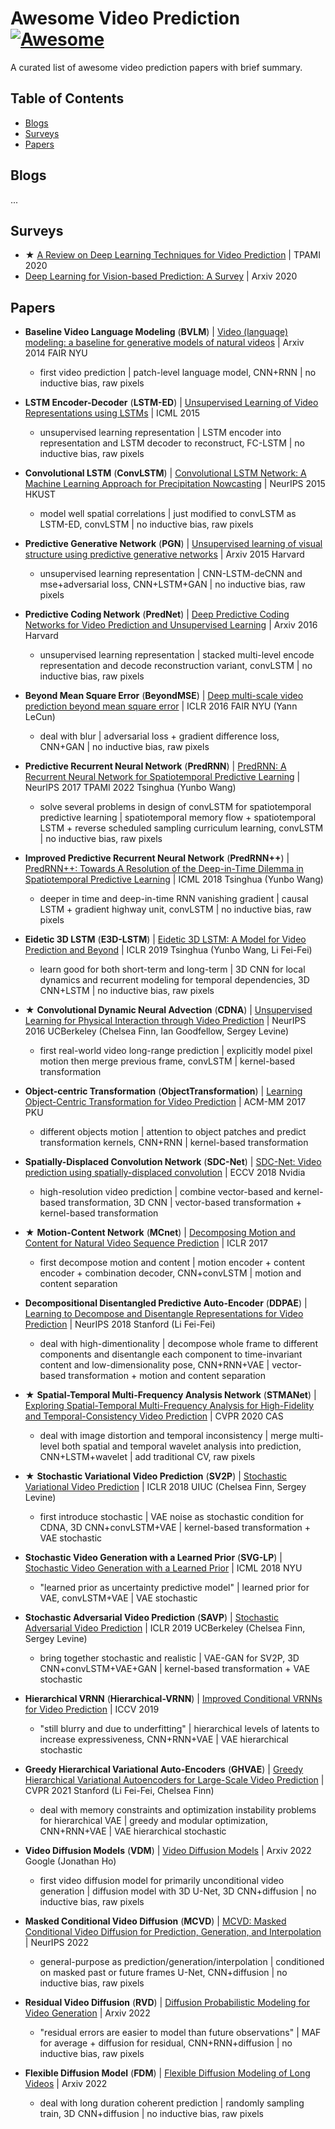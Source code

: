 # Awesome Video Prediction [![Awesome](https://cdn.rawgit.com/sindresorhus/awesome/d7305f38d29fed78fa85652e3a63e154dd8e8829/media/badge.svg)](https://github.com/sindresorhus/awesome)
A curated list of awesome video prediction papers with brief summary.

## Table of Contents
* [Blogs](#Blogs)
* [Surveys](#Surveys)
* [Papers](#Papers)

## Blogs
...

## Surveys
* ★ [A Review on Deep Learning Techniques for Video Prediction](https://arxiv.org/abs/2004.05214) | TPAMI 2020
* [Deep Learning for Vision-based Prediction: A Survey](https://arxiv.org/abs/2007.00095) | Arxiv 2020

## Papers
* **Baseline Video Language Modeling** (**BVLM**) | [Video (language) modeling: a baseline for generative models of natural videos](https://arxiv.org/abs/1412.6604) | Arxiv 2014 FAIR NYU
  * first video prediction | patch-level language model, CNN+RNN | no inductive bias, raw pixels

* **LSTM Encoder-Decoder** (**LSTM-ED**) | [Unsupervised Learning of Video Representations using LSTMs](https://arxiv.org/abs/1502.04681) | ICML 2015
  * unsupervised learning representation | LSTM encoder into representation and LSTM decoder to reconstruct, FC-LSTM | no inductive bias, raw pixels

* **Convolutional LSTM** (**ConvLSTM**) | [Convolutional LSTM Network: A Machine Learning Approach for Precipitation Nowcasting](https://arxiv.org/abs/1506.04214) | NeurIPS 2015 HKUST
  * model well spatial correlations | just modified to convLSTM as LSTM-ED, convLSTM | no inductive bias, raw pixels

* **Predictive Generative Network** (**PGN**) | [Unsupervised learning of visual structure using predictive generative networks](https://arxiv.org/abs/1511.06380) | Arxiv 2015 Harvard
  * unsupervised learning representation | CNN-LSTM-deCNN and mse+adversarial loss, CNN+LSTM+GAN | no inductive bias, raw pixels

* **Predictive Coding Network** (**PredNet**) | [Deep Predictive Coding Networks for Video Prediction and Unsupervised Learning](https://arxiv.org/abs/1605.08104) | Arxiv 2016 Harvard
  * unsupervised learning representation | stacked multi-level encode representation and decode reconstruction variant, convLSTM | no inductive bias, raw pixels

* **Beyond Mean Square Error** (**BeyondMSE**) | [Deep multi-scale video prediction beyond mean square error](https://arxiv.org/abs/1511.05440) | ICLR 2016 FAIR NYU (Yann LeCun)
  * deal with blur | adversarial loss + gradient difference loss, CNN+GAN | no inductive bias, raw pixels

* **Predictive Recurrent Neural Network** (**PredRNN**) | [PredRNN: A Recurrent Neural Network for Spatiotemporal Predictive Learning](https://arxiv.org/abs/2103.09504) | NeurIPS 2017 TPAMI 2022 Tsinghua (Yunbo Wang)
  * solve several problems in design of convLSTM for spatiotemporal predictive learning | spatiotemporal memory flow + spatiotemporal LSTM + reverse scheduled sampling curriculum learning, convLSTM | no inductive bias, raw pixels

* **Improved Predictive Recurrent Neural Network** (**PredRNN++**) | [PredRNN++: Towards A Resolution of the Deep-in-Time Dilemma in Spatiotemporal Predictive Learning](https://arxiv.org/abs/1804.06300) | ICML 2018 Tsinghua (Yunbo Wang)
  * deeper in time and deep-in-time RNN vanishing gradient | causal LSTM + gradient highway unit, convLSTM | no inductive bias, raw pixels

* **Eidetic 3D LSTM** (**E3D-LSTM**) | [Eidetic 3D LSTM: A Model for Video Prediction and Beyond](https://openreview.net/forum?id=B1lKS2AqtX) | ICLR 2019 Tsinghua (Yunbo Wang, Li Fei-Fei)
  * learn good for both short-term and long-term | 3D CNN for local dynamics and recurrent modeling for temporal dependencies, 3D CNN+LSTM | no inductive bias, raw pixels

* ★ **Convolutional Dynamic Neural Advection** (**CDNA**) | [Unsupervised Learning for Physical Interaction through Video Prediction](https://arxiv.org/abs/1605.07157) | NeurIPS 2016 UCBerkeley (Chelsea Finn, Ian Goodfellow, Sergey Levine)
  * first real-world video long-range prediction | explicitly model pixel motion then merge previous frame, convLSTM | kernel-based transformation

* **Object-centric Transformation** (**ObjectTransformation**) | [Learning Object-Centric Transformation for Video Prediction](https://dl.acm.org/doi/10.1145/3123266.3123349) | ACM-MM 2017 PKU
  * different objects motion | attention to object patches and predict transformation kernels, CNN+RNN | kernel-based transformation

* **Spatially-Displaced Convolution Network** (**SDC-Net**) | [SDC-Net: Video prediction using spatially-displaced convolution](https://arxiv.org/abs/1811.00684) | ECCV 2018 Nvidia
  * high-resolution video prediction | combine vector-based and kernel-based transformation, 3D CNN | vector-based transformation + kernel-based transformation

* ★ **Motion-Content Network** (**MCnet**) | [Decomposing Motion and Content for Natural Video Sequence Prediction](https://arxiv.org/abs/1706.08033) | ICLR 2017
  * first decompose motion and content | motion encoder + content encoder + combination decoder, CNN+convLSTM | motion and content separation

* **Decompositional Disentangled Predictive Auto-Encoder** (**DDPAE**) | [Learning to Decompose and Disentangle Representations for Video Prediction](https://arxiv.org/abs/1806.04166) | NeurIPS 2018 Stanford (Li Fei-Fei)
  * deal with high-dimentionality | decompose whole frame to different components and disentangle each component to time-invariant content and low-dimensionality pose, CNN+RNN+VAE | vector-based transformation + motion and content separation

* ★ **Spatial-Temporal Multi-Frequency Analysis Network** (**STMANet**) | [Exploring Spatial-Temporal Multi-Frequency Analysis for High-Fidelity and Temporal-Consistency Video Prediction](https://arxiv.org/abs/2002.09905) | CVPR 2020 CAS
  * deal with image distortion and temporal inconsistency | merge multi-level both spatial and temporal wavelet analysis into prediction, CNN+LSTM+wavelet | add traditional CV, raw pixels

* ★ **Stochastic Variational Video Prediction** (**SV2P**) | [Stochastic Variational Video Prediction](https://arxiv.org/abs/1710.11252) | ICLR 2018 UIUC (Chelsea Finn, Sergey Levine)
  * first introduce stochastic | VAE noise as stochastic condition for CDNA, 3D CNN+convLSTM+VAE | kernel-based transformation + VAE stochastic

* **Stochastic Video Generation with a Learned Prior** (**SVG-LP**) | [Stochastic Video Generation with a Learned Prior](https://arxiv.org/abs/1802.07687) | ICML 2018 NYU
  * "learned prior as uncertainty predictive model" | learned prior for VAE, convLSTM+VAE | VAE stochastic

* **Stochastic Adversarial Video Prediction** (**SAVP**) | [Stochastic Adversarial Video Prediction](https://arxiv.org/abs/1804.01523) | ICLR 2019 UCBerkeley (Chelsea Finn, Sergey Levine)
  * bring together stochastic and realistic | VAE-GAN for SV2P, 3D CNN+convLSTM+VAE+GAN | kernel-based transformation + VAE stochastic

* **Hierarchical VRNN** (**Hierarchical-VRNN**) | [Improved Conditional VRNNs for Video Prediction](https://arxiv.org/abs/1904.12165) | ICCV 2019
  * "still blurry and due to underfitting" | hierarchical levels of latents to increase expressiveness, CNN+RNN+VAE | VAE hierarchical stochastic

* **Greedy Hierarchical Variational Auto-Encoders** (**GHVAE**) | [Greedy Hierarchical Variational Autoencoders for Large-Scale Video Prediction](https://arxiv.org/abs/2103.04174) | CVPR 2021 Stanford (Li Fei-Fei, Chelsea Finn)
  * deal with memory constraints and optimization instability problems for hierarchical VAE | greedy and modular optimization, CNN+RNN+VAE | VAE hierarchical stochastic

* **Video Diffusion Models** (**VDM**) | [Video Diffusion Models](https://arxiv.org/abs/2204.03458) | Arxiv 2022 Google (Jonathan Ho)
  * first video diffusion model for primarily unconditional video generation | diffusion model with 3D U-Net, 3D CNN+diffusion | no inductive bias, raw pixels

* **Masked Conditional Video Diffusion** (**MCVD**) | [MCVD: Masked Conditional Video Diffusion for Prediction, Generation, and Interpolation](https://arxiv.org/abs/2205.09853) | NeurIPS 2022
  * general-purpose as prediction/generation/interpolation | conditioned on masked past or future frames U-Net, CNN+diffusion | no inductive bias, raw pixels

* **Residual Video Diffusion** (**RVD**) | [Diffusion Probabilistic Modeling for Video Generation](https://arxiv.org/abs/2203.09481) | Arxiv 2022
  * "residual errors are easier to model than future observations" | MAF for average + diffusion for residual, CNN+RNN+diffusion | no inductive bias, raw pixels

* **Flexible Diffusion Model** (**FDM**) | [Flexible Diffusion Modeling of Long Videos](https://arxiv.org/abs/2205.11495) | Arxiv 2022
  * deal with long duration coherent prediction | randomly sampling train, 3D CNN+diffusion | no inductive bias, raw pixels
